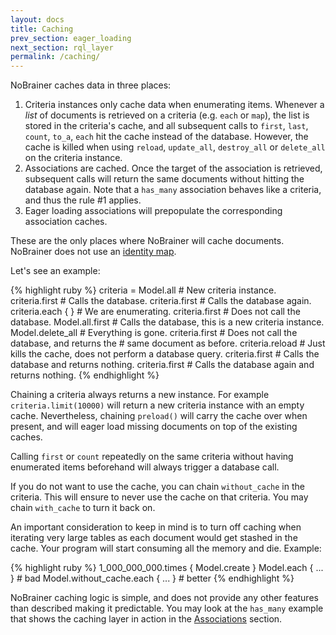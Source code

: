 ```yaml
---
layout: docs
title: Caching
prev_section: eager_loading
next_section: rql_layer
permalink: /caching/
---
```


NoBrainer caches data in three places:

1. Criteria instances only cache data when enumerating items. Whenever a *list* of documents is
   retrieved on a criteria (e.g. `each` or `map`), the list is stored in the criteria's cache, and all
   subsequent calls to `first`, `last`, `count`, `to_a`, `each` hit the
   cache instead of the database.
   However, the cache is killed when using `reload`, `update_all`, `destroy_all`
   or `delete_all` on the criteria instance.
2. Associations are cached. Once the target of the association is retrieved, subsequent
   calls will return the same documents without hitting the database again. Note
   that a `has_many` association behaves like a criteria, and thus the rule #1
   applies.
3. Eager loading associations will prepopulate the corresponding association caches.

These are the only places where NoBrainer will cache documents. NoBrainer does
not use an [identity map](http://www.martinfowler.com/eaaCatalog/identityMap.html).

Let's see an example:

{% highlight ruby %}
criteria = Model.all # New criteria instance.
criteria.first       # Calls the database.
criteria.first       # Calls the database again.
criteria.each { }    # We are enumerating.
criteria.first       # Does not call the database.
Model.all.first      # Calls the database, this is a new criteria instance.
Model.delete_all     # Everything is gone.
criteria.first       # Does not call the database, and returns the
                     # same document as before.
criteria.reload      # Just kills the cache, does not perform a database query.
criteria.first       # Calls the database and returns nothing.
criteria.first       # Calls the database again and returns nothing.
{% endhighlight %}

Chaining a criteria always returns a new instance. For example
`criteria.limit(10000)` will return a new criteria instance with an empty cache.
Nevertheless, chaining `preload()` will carry the cache over when present,
and will eager load missing documents on top of the existing caches.

Calling `first` or `count` repeatedly on the same criteria without having
enumerated items beforehand will always trigger a database call.

If you do not want to use the cache, you can chain `without_cache` in the
criteria. This will ensure to never use the cache on that criteria. You may
chain `with_cache` to turn it back on.

An important consideration to keep in mind is to turn off caching when iterating
very large tables as each document would get stashed in the cache.  Your program
will start consuming all the memory and die. Example:

{% highlight ruby %}
1_000_000_000.times { Model.create }
Model.each { ... } # bad
Model.without_cache.each { ... } # better
{% endhighlight %}

NoBrainer caching logic is simple, and does not provide any other features than
described making it predictable. You may look at the `has_many` example that
shows the caching layer in action in the [Associations](/docs/associations)
section.
